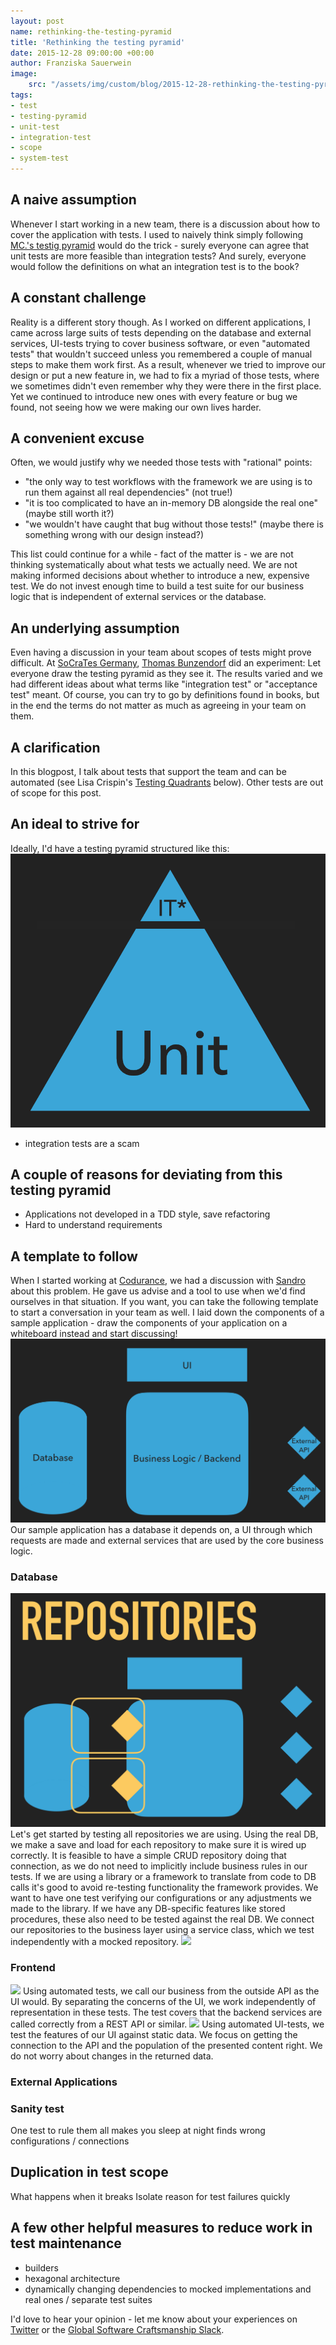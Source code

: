 ```yaml
---
layout: post
name: rethinking-the-testing-pyramid
title: 'Rethinking the testing pyramid'
date: 2015-12-28 09:00:00 +00:00
author: Franziska Sauerwein
image:
    src: "/assets/img/custom/blog/2015-12-28-rethinking-the-testing-pyramid/title.png"
tags:
- test
- testing-pyramid
- unit-test
- integration-test
- scope
- system-test
---
```


## A naive assumption
Whenever I start working in a new team, there is a discussion about how to cover the application with tests. I used to naively think simply following [MC.'s testig pyramid](https://www.mountaingoatsoftware.com/blog/the-forgotten-layer-of-the-test-automation-pyramid) would do the trick - surely everyone can agree that unit tests are more feasible than integration tests? And surely, everyone would follow the definitions on what an integration test is to the book?

## A constant challenge
Reality is a different story though. As I worked on different applications, I came across large suits of tests depending on the database and external services, UI-tests trying to cover business software, or even "automated tests" that wouldn't succeed unless you remembered a couple of manual steps to make them work first.
As a result, whenever we tried to improve our design or put a new feature in, we had to fix a myriad of those tests, where we sometimes didn't even remember why they were there in the first place. Yet we continued to introduce new ones with every feature or bug we found, not seeing how we were making our own lives harder.

## A convenient excuse
Often, we would justify why we needed those tests with "rational" points:

- "the only way to test workflows with the framework we are using is to run them against all real dependencies" (not true!)
- "it is too complicated to have an in-memory DB alongside the real one" (maybe still worth it?)
- "we wouldn't have caught that bug without those tests!" (maybe there is something wrong with our design instead?)

This list could continue for a while - fact of the matter is - we are not thinking systematically about what tests we actually need. We are not making informed decisions about whether to introduce a new, expensive test. We do not invest enough time to build a test suite for our business logic that is independent of external services or the database.

## An underlying assumption
Even having a discussion in your team about scopes of tests might prove difficult. At [SoCraTes Germany](https://www.socrates-conference.de/), [Thomas Bunzendorf]() did an experiment: Let everyone draw the testing pyramid as they see it. The results varied and we had different ideas about what terms like "integration test" or "acceptance test" meant. Of course, you can try to go by definitions found in books, but in the end the terms do not matter as much as agreeing in your team on them.

## A clarification
In this blogpost, I talk about tests that support the team and can be automated (see Lisa Crispin's [Testing Quadrants]() below). Other tests are out of scope for this post.

## An ideal to strive for
Ideally, I'd have a testing pyramid structured like this:
<img src="/assets/img/custom/blog/2015-12-28-rethinking-the-testing-pyramid/unit-pyramid.png"/>

- integration tests are a scam

## A couple of reasons for deviating from this testing pyramid
- Applications not developed in a TDD style, save refactoring
- Hard to understand requirements

## A template to follow
When I started working at [Codurance](http://codurance.com/), we had a discussion with [Sandro](https://twitter.com/sandromancuso) about this problem. He gave us advise and a tool to use when we'd find ourselves in that situation.
If you want, you can take the following template to start a conversation in your team as well. I laid down the components of a sample application - draw the components of your application on a whiteboard instead and start discussing!
<img src="/assets/img/custom/blog/2015-12-28-rethinking-the-testing-pyramid/template.png"/>
Our sample application has a database it depends on, a UI through which requests are made and external services that are used by the core business logic.

### Database
<img src="/assets/img/custom/blog/2015-12-28-rethinking-the-testing-pyramid/repositories.png"/>
Let's get started by testing all repositories we are using. Using the real DB, we make a save and load for each repository to make sure it is wired up correctly. It is feasible to have a simple CRUD repository doing that connection, as we do not need to implicitly include business rules in our tests. If we are using a library or a framework to translate from code to DB calls it's good to avoid re-testing functionality the framework provides. We want to have one test verifying our configurations or any adjustments we made to the library.
If we have any DB-specific features like stored procedures, these also need to be tested against the real DB.
We connect our repositories to the business layer using a service class, which we test independently with a mocked repository.
<img src="/assets/img/custom/blog/2015-12-28-rethinking-the-testing-pyramid/db-services.png"/>

### Frontend
<img src="/assets/img/custom/blog/2015-12-28-rethinking-the-testing-pyramid/frontend-services.png"/>
Using automated tests, we call our business from the outside API as the UI would. By separating the concerns of the UI, we work independently of representation in these tests. The test covers that the backend services are called correctly from a REST API or similar.
<img src="/assets/img/custom/blog/2015-12-28-rethinking-the-testing-pyramid/frontend-features.png"/>
Using automated UI-tests, we test the features of our UI against static data. We focus on getting the connection to the API and the population of the presented content right. We do not worry about changes in the returned data.

### External Applications

### Sanity test
One test to rule them all
makes you sleep at night
finds wrong configurations / connections

## Duplication in test scope
What happens when it breaks
Isolate reason for test failures quickly


## A few other helpful measures to reduce work in test maintenance
- builders
- hexagonal architecture
- dynamically changing dependencies to mocked implementations and real ones / separate test suites

I'd love to hear your opinion - let me know about your experiences on [Twitter](https://twitter.com/Singsalad) or the [Global Software Craftsmanship Slack](slack.softwarecraftsmanship.org).
